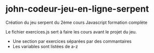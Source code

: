 # john-codeur-jeu-en-ligne-serpent
Création du jeu serpent du 2ème cours Javascript formation complète

Le fichier exercices.js sert à faire les cours avant le projet du jeu.
- Une section par exercices séparées par des commantaires
- Les variables sont listées de a-z